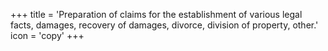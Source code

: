 +++
title = 'Preparation of claims for the establishment of various legal facts, damages, recovery of damages, divorce, division of property, other.'
icon = 'copy'
+++